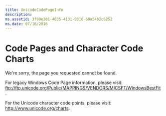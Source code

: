 ```yaml
---
title: UnicodeCodePageInfo
description: 
ms.assetid: 3f90e201-4035-4131-9316-60a5462c6252
ms.date: 07/16/2016
---
```


# Code Pages and Character Code Charts

We're sorry, the page you requested cannot be found.

For legacy Windows Code Page information, please visit: <ftp://ftp.unicode.org/Public/MAPPINGS/VENDORS/MICSFT/WindowsBestFit> .

For the Unicode character code points, please visit: <http://www.unicode.org/charts>.


